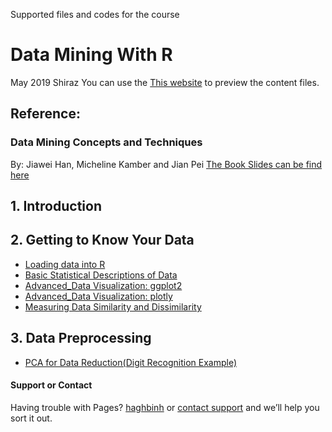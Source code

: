 Supported files and codes for the course
# Data Mining With R
May 2019 Shiraz
You can use the [This website](https://haghbinh.github.io/DMwR) to preview the content files.
## Reference:
### Data Mining Concepts and Techniques
By: Jiawei Han, Micheline Kamber and Jian Pei
[The Book Slides can be find here](https://hanj.cs.illinois.edu/bk3/bk3_slidesindex.htm)
## 1. Introduction
## 2. Getting to Know Your Data
 * [Loading data into R](https://haghbinh.github.io/DMwR/html/Loading_data.html)
 * [Basic Statistical Descriptions of Data](https://haghbinh.github.io/DMwR/html/Statistical_Descriptions.html) 
 * [Advanced_Data Visualization: ggplot2](https://haghbinh.github.io/DMwR/html/Advanced_Visualization_1.html) 
 * [Advanced_Data Visualization: plotly](https://haghbinh.github.io/DMwR/html/Advanced_Visualization_2.html)
 * [Measuring Data Similarity and Dissimilarity](https://haghbinh.github.io/DMwR/html/Similarity_and_Dissimilarity.html) 
##  3. Data Preprocessing 
 * [PCA for Data Reduction(Digit Recognition Example)](https://haghbinh.github.io/DMwR/html/Dimension_Reduction.html)

#### Support or Contact
Having trouble with Pages?  [haghbinh](https://haghbinh.github.com/) or [contact support](haghbinh@gmail.com) and we’ll help you sort it out.


